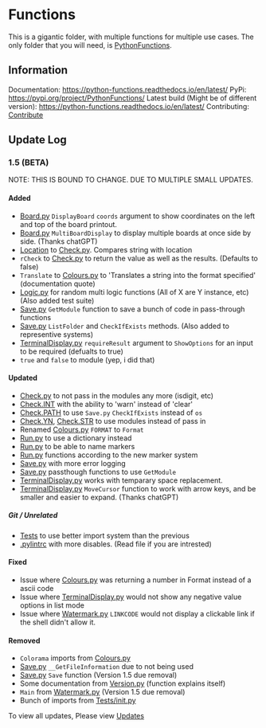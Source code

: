 # Functions

This is a gigantic folder, with multiple functions for multiple use cases. The only folder that you will need, is [PythonFunctions](./src/PythonFunctions/).

## Information

Documentation: https://python-functions.readthedocs.io/en/latest/
PyPi: https://pypi.org/project/PythonFunctions/
Latest build (Might be of different version): https://python-functions.readthedocs.io/en/latest/
Contributing: [Contribute](Contribution.md)

## Update Log

### 1.5 (BETA)

NOTE: THIS IS BOUND TO CHANGE. DUE TO MULTIPLE SMALL UPDATES.

#### Added

- [Board.py](src/PythonFunctions/Board.py) `DisplayBoard` `coords` argument to show coordinates on the left and top of the board printout.
- [Board.py](src/PythonFunctions/Board.py) `MultiBoardDisplay` to display multiple boards at once side by side. (Thanks chatGPT)
- [Location](src/PythonFunctions/Checks/Location.py) to [Check.py](src/PythonFunctions/Check.py). Compares string with location
- `rCheck` to [Check.py](src/PythonFunctions/Check.py) to return the value as well as the results. (Defaults to false)
- `Translate` to [Colours.py](src/PythonFunctions/Colours.py) to 'Translates a string into the format specified' (documentation quote)
- [Logic.py](src/PythonFunctions/Logic.py) for random multi logic functions (All of X are Y instance, etc) (Also added test suite)
- [Save.py](src/PythonFunctions/Save.py) `GetModule` function to save a bunch of code in pass-through functions
- [Save.py](src/PythonFunctions/Save.py) `ListFolder` and `CheckIfExists` methods. (Also added to representive systems)
- [TerminalDisplay.py](src/PythonFunctions/TerminalDisplay.py) `requireResult` argument to `ShowOptions` for an input to be required (defualts to true)
- `true` and `false` to module (yep, i did that)

#### Updated

- [Check.py](src/PythonFunctions/Check.py) to not pass in the modules any more (isdigit, etc)
- [Check.INT](src/PythonFunctions/Checks/INT.py) with the ability to 'warn' instead of 'clear'
- [Check.PATH](src/PythonFunctions/Checks/path.py) to use `Save.py` `CheckIfExists` instead of `os`
- [Check.YN](src/PythonFunctions/Checks/yn.py), [Check.STR](src/PythonFunctions/Checks/str.py) to use modules instead of pass in
- Renamed [Colours.py](src/PythonFunctions/Colours.py) `FORMAT` to `Format`
- [Run.py](src/PythonFunctions/Run.py) to use a dictionary instead
- [Run.py](src/PythonFunctions/Run.py) to be able to name markers
- [Run.py](src/PythonFunctions/Run.py) functions according to the new marker system
- [Save.py](src/PythonFunctions/Save.py) with more error logging
- [Save.py](src/PythonFunctions/Save.py) passthough functions to use `GetModule`
- [TerminalDisplay.py](src/PythonFunctions/TerminalDisplay.py) works with temparary space replacement.
- [TerminalDisplay.py](src/PythonFunctions/TerminalDisplay.py) `MoveCursor` function to work with arrow keys, and be smaller and easier to expand. (Thanks chatGPT)

##### Git / Unrelated

- [Tests](./tests/) to use better import system than the previous 
- [.pylintrc](.pylintrc) with more disables. (Read file if you are intrested)

#### Fixed

- Issue where [Colours.py](src/PythonFunctions/Colours.py) was returning a number in Format instead of a ascii code
- Issue where [TerminalDisplay.py](src/PythonFunctions/TerminalDisplay.py) would not show any negative value options in list mode
- Issue where [Watermark.py](src/PythonFunctions/Watermark.py) `LINKCODE` would not display a clickable link if the shell didn't allow it.


#### Removed

- `Colorama` imports from [Colours.py](src/PythonFunctions/Colours.py)
- [Save.py](src/PythonFunctions/Save.py) `__GetFileInformation` due to not being used
- [Save.py](src/PythonFunctions/Save.py) `Save` function (Version 1.5 due removal)
- Some documentation from [Version.py](src/PythonFunctions/Version.py) (function explains itself)
- `Main` from [Watermark.py](src/PythonFunctions/Watermark.py) (Version 1.5 due removal)
- Bunch of imports from [Tests/init.py](tests/__init__.py)

To view all updates, Please view [Updates](Updates/ReadMe.md)
